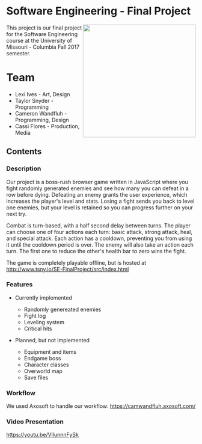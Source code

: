 # Software Engineering - Final Project

<img src="http://tsny.io/SE-FinalProject/src/images/player.png" height=300 align="right">

This project is our final project for the Software Engineering course at the University of Missouri - Columbia Fall 2017 semester.

# Team
 - Lexi Ives - Art, Design
 - Taylor Snyder - Programming
 - Cameron Wandfluh - Programming, Design
 - Cassi Flores - Production, Media

## Contents
### Description
Our project is a boss-rush browser game written in JavaScript where you fight randomly generated enemies and see how many you can defeat in a row before dying. Defeating an enemy grants the user experience, which increases the player's level and stats. Losing a fight sends you back to level one enemies, but your level is retained so you can progress further on your next try. 

Combat is turn-based, with a half second delay between turns. The player can choose one of four actions each turn: basic attack, strong attack, heal, and special attack. Each action has a cooldown, preventing you from using it until the cooldown period is over. The enemy will also take an action each turn. The first one to reduce the other's health bar to zero wins the fight.

The game is completely playable offline, but is hosted at http://www.tsny.io/SE-FinalProject/src/index.html

### Features
- Currently implemented
  - Randomly genereated enemies
  - Fight log
  - Leveling system
  - Critical hits

- Planned, but not implemented
  - Equipment and items
  - Endgame boss
  - Character classes
  - Overworld map
  - Save files
  
### Workflow

We used Axosoft to handle our workflow: <https://camwandfluh.axosoft.com/>

### Video Presentation
https://youtu.be/VllunnnFySk 

